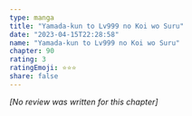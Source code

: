```yaml
---
type: manga
title: "Yamada-kun to Lv999 no Koi wo Suru"
date: "2023-04-15T22:28:58"
name: "Yamada-kun to Lv999 no Koi wo Suru"
chapter: 90
rating: 3
ratingEmoji: ⭐️⭐️⭐️
share: false
---
```


_[No review was written for this chapter]_
